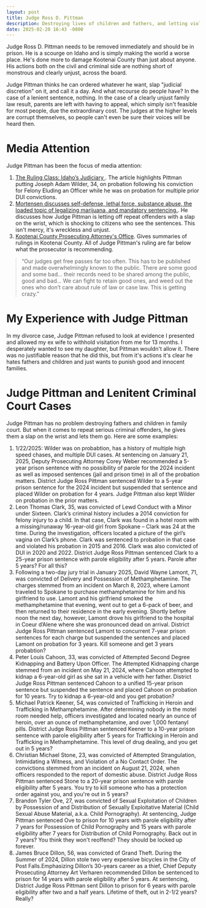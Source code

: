 ```yaml
---
layout: post
title: Judge Ross D. Pittman
description: Destroying lives of children and fathers, and letting violent criminals off with a slap on the wrist
date: 2025-02-20 16:43 -0800
---
```

Judge Ross D. Pittman needs to be removed immediately and should be in prison. He is a scourge on Idaho and is simply making the world a worse place. He's done more to damage Kootenai County than just about anyone. His actions both on the civil and criminal side are nothing short of monstrous and clearly unjust, across the board.

Judge Pittman thinks he can ordered whatever he want, slap "judicial discretion" on it, and call it a day. And what recourse do people have? In the case of a lenient sentence, nothing. In the case of a clearly unjust family law result, parents are left with having to appeal, which simply isn't feasible for most people, due the extraordinary cost. The judges at the higher levels are corrupt themselves, so people can't even be sure their voices will be heard then.

# Media Attention 

Judge Pittman has been the focus of media attention:

1. [The Ruling Class: Idaho’s Judiciary ](https://kootenaijournal.com/2025/02/02/the-ruling-class-idahos-judiciary/). The article highlights Pittman putting Joseph Adam Wilder, 34, on probation following his conviction for Felony Eluding an Officer while he was on probation for multiple prior DUI convictions.
2. [Mortensen discusses self-defense, lethal force, substance abuse, the loaded topic of legalizing marijuana, and mandatory sentencing.](https://kootenaijournal.com/2024/05/09/exclusive-interview-with-prosecutor-stanley-mortensen/). He discusses how Judge Pittman is letting off repeat offenders with a slap on the wrist, which is shocking to citizens who see the sentences. This isn't mercy, it's wreckless and unjust.
3. [Kootenai County Prosecuting Attorney's Office](https://m.facebook.com/100079202030906/). Gives summaries of rulings in Kootenai County. All of Judge Pittman's ruling are far below what the prosecutor is recommending.

> “Our judges get free passes far too often. This has to be published and made overwhelmingly known to the public. There are some good and some bad… their records need to be shared among the public, good and bad… We can fight to retain good ones, and weed out the ones who don’t care about rule of law or case law. This is getting crazy.”

# My Experience with Judge Pittman

In my divorce case, Judge Pittman refused to look at evidence I presented and allowed my ex wife to withhold visitation from me for 13 months. I desperately wanted to see my daughter, but Pittman wouldn't allow it. There was no justifiable reason that he did this, but from it's actions it's clear he hates fathers and children and just wants to punish good and innocent families.

# Judge Pittman and Lenitent Criminal Court Cases

Judge Pittman has no problem destroying fathers and children in family court. But when it comes to repeat serious criminal offenders, he gives them a slap on the wrist and lets them go. Here are some examples:

1. 1/22/2025: Wilder was on probabtion, has a history of multiple high speed chases, and multiple DUI cases. At sentencing on January 21, 2025, Deputy Prosecuting Attorney Corey Weber recommended a 5-year prison sentence with no possibility of parole for the 2024 incident as well as imposed sentences (jail and prison time) in all of the probation matters. District Judge Ross Pittman sentenced Wilder to a 5-year prison sentence for the 2024 incident but suspended that sentence and placed Wilder on probation for 4 years.  Judge Pittman also kept Wilder on probation in the prior matters.
2. Leon Thomas Clark, 35, was convicted of Lewd Conduct with a Minor under Sixteen. Clark’s criminal history includes a 2014 conviction for felony injury to a child.  In that case, Clark was found in a hotel room with a missing/runaway 16-year-old girl from Spokane – Clark was 24 at the time.  During the investigation, officers located a picture of the girl’s vagina on Clark’s phone.  Clark was sentenced to probation in that case and violated his probation in 2015 and 2016.  Clark was also convicted of DUI in 2020 and 2022. District Judge Ross Pittman sentenced Clark to a 25-year prison sentence with parole eligibility after 5 years. Parole after 5 years? For all this?
3. Following a two-day jury trial in January 2025, David Wayne Lamont, 71, was convicted of Delivery and Possession of Methamphetamine.  The charges stemmed from an incident on March 8, 2023, where Lamont traveled to Spokane to purchase methamphetamine for him and his girlfriend to use.  Lamont and his girlfriend smoked the methamphetamine that evening, went out to get a 6-pack of beer, and then returned to their residence in the early evening.  Shortly before noon the next day, however, Lamont drove his girlfriend to the hospital in Coeur d’Alene where she was pronounced dead on arrival. District Judge Ross Pittman sentenced Lamont to concurrent 7-year prison sentences for each charge but suspended the sentences and placed Lamont on probation for 3 years. Kill someone and get 3 years probabtion?
4. Peter Louis Cahoon, 33, was convicted of Attempted Second Degree Kidnapping and Battery Upon Officer.  The Attempted Kidnapping charge stemmed from an incident on May 21, 2024, where Cahoon attempted to kidnap a 6-year-old girl as she sat in a vehicle with her father. District Judge Ross Pittman sentenced Cahoon to a unified 15-year prison sentence but suspended the sentence and placed Cahoon on probation for 10 years. Try to kidnap a 6-year-old and you get probation?
5. Michael Patrick Keener, 54, was convicted of Trafficking in Heroin and Trafficking in Methamphetamine. After determining nobody in the motel room needed help, officers investigated and located nearly an ounce of heroin, over an ounce of methamphetamine, and over 1,000 fentanyl pills. District Judge Ross Pittman sentenced Keener to a 10-year prison sentence with parole eligibility after 5 years for Trafficking in Heroin and Trafficking in Methamphetamine. This level of drug dealing, and you get out in 5 years?
6. Christian Michael Stone, 23, was convicted of Attempted Strangulation, Intimidating a Witness, and Violation of a No Contact Order.  The convictions stemmed from an incident on August 21, 2024, when officers responded to the report of domestic abuse. District Judge Ross Pittman sentenced Stone to a 20-year prison sentence with parole eligibility after 5 years. You try to kill someone who has a protection order against you, and you're out in 5 years?
7. Brandon Tyler Ove, 27, was convicted of Sexual Exploitation of Children by Possession of and Distribution of Sexually Exploitative Material (Child Sexual Abuse Material, a.k.a. Child Pornography). At sentencing, Judge Pittman sentenced Ove to prison for 10 years with parole eligibility after 7 years for Possession of Child Pornography and 15 years with parole eligibility after 7 years for Distribution of Child Pornography. Back out in 7 years? You think they won't reoffend? They should be locked up forever.
8. James Bruce Dillon, 56, was convicted of Grand Theft.  During the Summer of 2024, Dillon stole two very expensive bicycles in the City of Post Falls.Emphasizing Dillon’s 30-years career as a thief, Chief Deputy Prosecuting Attorney Art Verharen recommended Dillon be sentenced to prison for 14 years with parole eligibility after 5 years. At sentencing, District Judge Ross Pittman sent Dillon to prison for 6 years with parole eligibility after two and a half years. Lifetime of theft, out in 2-1/2 years? Really?

